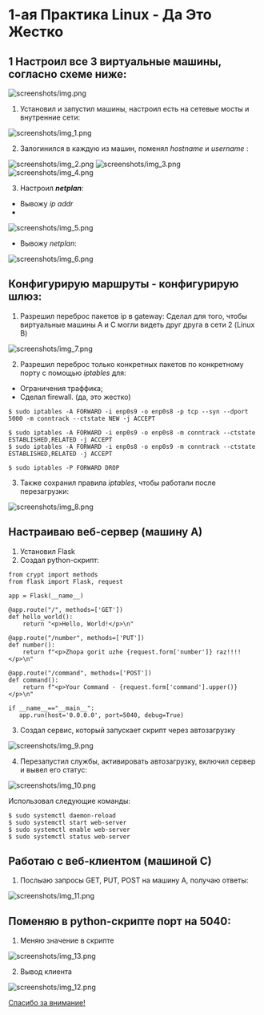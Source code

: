# 1-ая Практика Linux - Да Это Жестко

## 1 Настроил все 3 виртуальные машины, согласно схеме ниже:

![screenshots/img.png](screenshots/img.png)
   
1. Установил и запустил машины, настроил есть на сетевые мосты и внутренние сети:

![screenshots/img_1.png](screenshots/img_1.png)

2. Залогинился в каждую из машин, поменял *hostname* и *username* :

![screenshots/img_2.png](screenshots/img_2.png)
![screenshots/img_3.png](screenshots/img_3.png)
![screenshots/img_4.png](screenshots/img_4.png)

3. Настроил ***netplan***:

* Вывожу *ip addr*
* 
![screenshots/img_5.png](screenshots/img_5.png)

* Вывожу *netplan*:

![screenshots/img_6.png](screenshots/img_6.png)

## Конфигурирую маршруты - конфигурирую шлюз:

1. Разрешил переброс пакетов ip в gateway:
Сделал для того, чтобы  виртуальные машины А и С могли видеть друг друга в сети 2 (Linux B)

![screenshots/img_7.png](screenshots/img_7.png)

2. Разрешил переброс только конкретных пакетов по конкретному порту с помощью *iptables* для:
* Ограничения траффика;
* Сделал firewall. (да, это жестко)

```shell
$ sudo iptables -A FORWARD -i enp0s9 -o enp0s8 -p tcp --syn --dport 5000 -m conntrack --ctstate NEW -j ACCEPT

$ sudo iptables -A FORWARD -i enp0s9 -o enp0s8 -m conntrack --ctstate ESTABLISHED,RELATED -j ACCEPT
$ sudo iptables -A FORWARD -i enp0s8 -o enp0s9 -m conntrack --ctstate ESTABLISHED,RELATED -j ACCEPT

$ sudo iptables -P FORWARD DROP
```

3. Также сохранил правила *iptables*, чтобы работали после перезагрузки:

![screenshots/img_8.png](screenshots/img_8.png)

## Настраиваю веб-сервер (машину А)

1. Установил Flask
2. Создал python-скрипт:

```shell
from crypt import methods
from flask import Flask, request

app = Flask(__name__)

@app.route("/", methods=['GET'])
def hello_world():
    return "<p>Hello, World!</p>\n"

@app.route("/number", methods=['PUT'])
def number():
    return f"<p>Zhopa gorit uzhe {request.form['number']} raz!!!!</p>\n"

@app.route("/command", methods=['POST'])
def command():
    return f"<p>Your Command - {request.form['command'].upper()}</p>\n"

if __name__=="__main__":
   app.run(host='0.0.0.0', port=5040, debug=True)
```
3. Создал сервис, который запускает скрипт через автозагрузку

![screenshots/img_9.png](screenshots/img_9.png)

4. Перезапустил службы, активировать автозагрузку, включил сервер и вывел его статус:

![screenshots/img_10.png](screenshots/img_10.png)

Использовал следующие команды:

```shell
$ sudo systemctl daemon-reload
$ sudo systemctl start web-server
$ sudo systemctl enable web-server
$ sudo systemctl status web-server
```

## Работаю с веб-клиентом (машиной С)

1. Послыаю запросы GET, PUT, POST на машину А, получаю ответы:

![screenshots/img_11.png](screenshots/img_11.png)

## Поменяю в python-скрипте порт на 5040:

1. Меняю значение в скрипте

![screenshots/img_13.png](screenshots/img_13.png)

2. Вывод клиента

![screenshots/img_12.png](screenshots/img_12.png)

<a href="url">Спасибо за внимание!</a>